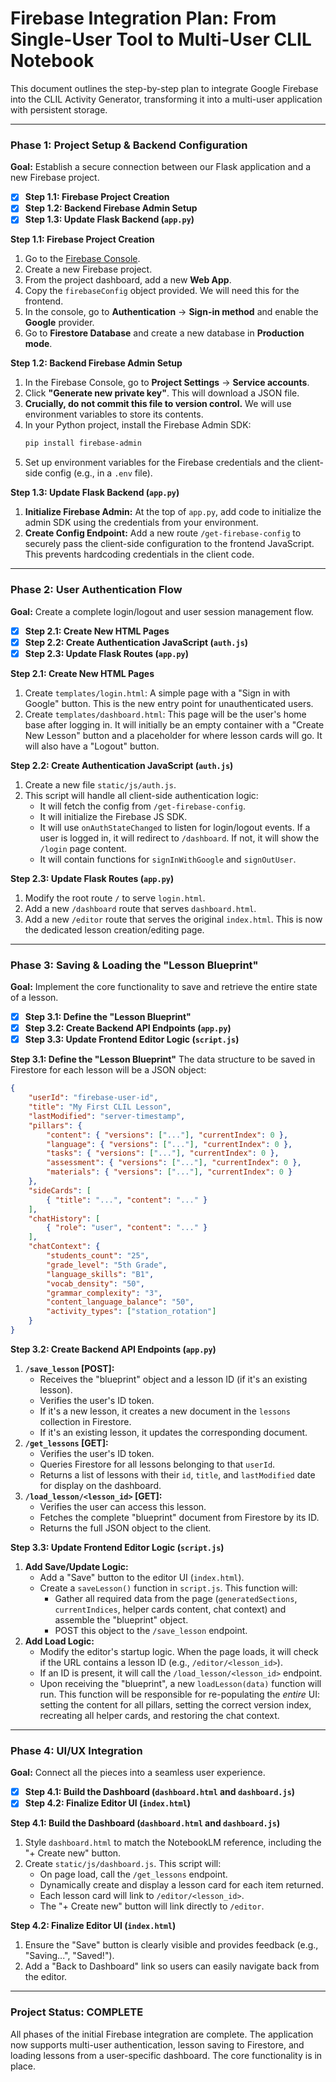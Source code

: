 # Firebase Integration Plan: From Single-User Tool to Multi-User CLIL Notebook

This document outlines the step-by-step plan to integrate Google Firebase into the CLIL Activity Generator, transforming it into a multi-user application with persistent storage.

---

### **Phase 1: Project Setup & Backend Configuration**

**Goal:** Establish a secure connection between our Flask application and a new Firebase project.

- [x] **Step 1.1: Firebase Project Creation**
- [x] **Step 1.2: Backend Firebase Admin Setup**
- [x] **Step 1.3: Update Flask Backend (`app.py`)**

**Step 1.1: Firebase Project Creation**
1.  Go to the [Firebase Console](https://console.firebase.google.com/).
2.  Create a new Firebase project.
3.  From the project dashboard, add a new **Web App**.
4.  Copy the `firebaseConfig` object provided. We will need this for the frontend.
5.  In the console, go to **Authentication** -> **Sign-in method** and enable the **Google** provider.
6.  Go to **Firestore Database** and create a new database in **Production mode**.

**Step 1.2: Backend Firebase Admin Setup**
1.  In the Firebase Console, go to **Project Settings** -> **Service accounts**.
2.  Click **"Generate new private key"**. This will download a JSON file.
3.  **Crucially, do not commit this file to version control.** We will use environment variables to store its contents.
4.  In your Python project, install the Firebase Admin SDK:
    ```bash
    pip install firebase-admin
    ```
5.  Set up environment variables for the Firebase credentials and the client-side config (e.g., in a `.env` file).

**Step 1.3: Update Flask Backend (`app.py`)**
1.  **Initialize Firebase Admin:** At the top of `app.py`, add code to initialize the admin SDK using the credentials from your environment.
2.  **Create Config Endpoint:** Add a new route `/get-firebase-config` to securely pass the client-side configuration to the frontend JavaScript. This prevents hardcoding credentials in the client code.

---

### **Phase 2: User Authentication Flow**

**Goal:** Create a complete login/logout and user session management flow.

- [x] **Step 2.1: Create New HTML Pages**
- [x] **Step 2.2: Create Authentication JavaScript (`auth.js`)**
- [x] **Step 2.3: Update Flask Routes (`app.py`)**

**Step 2.1: Create New HTML Pages**
1.  Create `templates/login.html`: A simple page with a "Sign in with Google" button. This is the new entry point for unauthenticated users.
2.  Create `templates/dashboard.html`: This page will be the user's home base after logging in. It will initially be an empty container with a "Create New Lesson" button and a placeholder for where lesson cards will go. It will also have a "Logout" button.

**Step 2.2: Create Authentication JavaScript (`auth.js`)**
1.  Create a new file `static/js/auth.js`.
2.  This script will handle all client-side authentication logic:
    *   It will fetch the config from `/get-firebase-config`.
    *   It will initialize the Firebase JS SDK.
    *   It will use `onAuthStateChanged` to listen for login/logout events. If a user is logged in, it will redirect to `/dashboard`. If not, it will show the `/login` page content.
    *   It will contain functions for `signInWithGoogle` and `signOutUser`.

**Step 2.3: Update Flask Routes (`app.py`)**
1.  Modify the root route `/` to serve `login.html`.
2.  Add a new `/dashboard` route that serves `dashboard.html`.
3.  Add a new `/editor` route that serves the original `index.html`. This is now the dedicated lesson creation/editing page.

---

### **Phase 3: Saving & Loading the "Lesson Blueprint"**

**Goal:** Implement the core functionality to save and retrieve the entire state of a lesson.

- [x] **Step 3.1: Define the "Lesson Blueprint"**
- [x] **Step 3.2: Create Backend API Endpoints (`app.py`)**
- [x] **Step 3.3: Update Frontend Editor Logic (`script.js`)**

**Step 3.1: Define the "Lesson Blueprint"**
The data structure to be saved in Firestore for each lesson will be a JSON object:
```json
{
    "userId": "firebase-user-id",
    "title": "My First CLIL Lesson",
    "lastModified": "server-timestamp",
    "pillars": {
        "content": { "versions": ["..."], "currentIndex": 0 },
        "language": { "versions": ["..."], "currentIndex": 0 },
        "tasks": { "versions": ["..."], "currentIndex": 0 },
        "assessment": { "versions": ["..."], "currentIndex": 0 },
        "materials": { "versions": ["..."], "currentIndex": 0 }
    },
    "sideCards": [
        { "title": "...", "content": "..." }
    ],
    "chatHistory": [
        { "role": "user", "content": "..." }
    ],
    "chatContext": {
        "students_count": "25",
        "grade_level": "5th Grade",
        "language_skills": "B1",
        "vocab_density": "50",
        "grammar_complexity": "3",
        "content_language_balance": "50",
        "activity_types": ["station_rotation"]
    }
}
```

**Step 3.2: Create Backend API Endpoints (`app.py`)**
1.  **`/save_lesson` [POST]:**
    *   Receives the "blueprint" object and a lesson ID (if it's an existing lesson).
    *   Verifies the user's ID token.
    *   If it's a new lesson, it creates a new document in the `lessons` collection in Firestore.
    *   If it's an existing lesson, it updates the corresponding document.
2.  **`/get_lessons` [GET]:**
    *   Verifies the user's ID token.
    *   Queries Firestore for all lessons belonging to that `userId`.
    *   Returns a list of lessons with their `id`, `title`, and `lastModified` date for display on the dashboard.
3.  **`/load_lesson/<lesson_id>` [GET]:**
    *   Verifies the user can access this lesson.
    *   Fetches the complete "blueprint" document from Firestore by its ID.
    *   Returns the full JSON object to the client.

**Step 3.3: Update Frontend Editor Logic (`script.js`)**
1.  **Add Save/Update Logic:**
    *   Add a "Save" button to the editor UI (`index.html`).
    *   Create a `saveLesson()` function in `script.js`. This function will:
        *   Gather all required data from the page (`generatedSections`, `currentIndices`, helper cards content, chat context) and assemble the "blueprint" object.
        *   POST this object to the `/save_lesson` endpoint.
2.  **Add Load Logic:**
    *   Modify the editor's startup logic. When the page loads, it will check if the URL contains a lesson ID (e.g., `/editor/<lesson_id>`).
    *   If an ID is present, it will call the `/load_lesson/<lesson_id>` endpoint.
    *   Upon receiving the "blueprint", a new `loadLesson(data)` function will run. This function will be responsible for re-populating the *entire* UI: setting the content for all pillars, setting the correct version index, recreating all helper cards, and restoring the chat context.

---

### **Phase 4: UI/UX Integration**

**Goal:** Connect all the pieces into a seamless user experience.

- [x] **Step 4.1: Build the Dashboard (`dashboard.html` and `dashboard.js`)**
- [x] **Step 4.2: Finalize Editor UI (`index.html`)**

**Step 4.1: Build the Dashboard (`dashboard.html` and `dashboard.js`)**
1.  Style `dashboard.html` to match the NotebookLM reference, including the "+ Create new" button.
2.  Create `static/js/dashboard.js`. This script will:
    *   On page load, call the `/get_lessons` endpoint.
    *   Dynamically create and display a lesson card for each item returned.
    *   Each lesson card will link to `/editor/<lesson_id>`.
    *   The "+ Create new" button will link directly to `/editor`.

**Step 4.2: Finalize Editor UI (`index.html`)**
1.  Ensure the "Save" button is clearly visible and provides feedback (e.g., "Saving...", "Saved!").
2.  Add a "Back to Dashboard" link so users can easily navigate back from the editor.

---

### **Project Status: COMPLETE**

All phases of the initial Firebase integration are complete. The application now supports multi-user authentication, lesson saving to Firestore, and loading lessons from a user-specific dashboard. The core functionality is in place. 